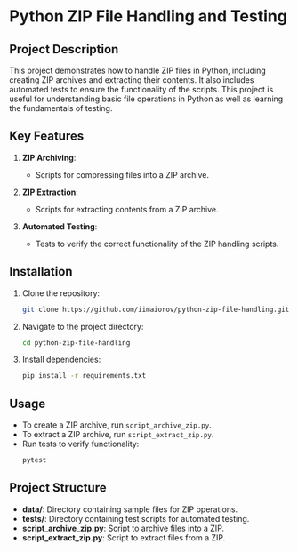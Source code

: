# Python ZIP File Handling and Testing

## Project Description

This project demonstrates how to handle ZIP files in Python, including creating ZIP archives and extracting their contents. It also includes automated tests to ensure the functionality of the scripts. This project is useful for understanding basic file operations in Python as well as learning the fundamentals of testing.

## Key Features

1. **ZIP Archiving**:
   - Scripts for compressing files into a ZIP archive.

2. **ZIP Extraction**:
   - Scripts for extracting contents from a ZIP archive.

3. **Automated Testing**:
   - Tests to verify the correct functionality of the ZIP handling scripts.

## Installation

1. Clone the repository:
   ```bash
   git clone https://github.com/iimaiorov/python-zip-file-handling.git
   ```
2. Navigate to the project directory:
   ```bash
   cd python-zip-file-handling
   ```
3. Install dependencies:
   ```bash
   pip install -r requirements.txt
   ```

## Usage

- To create a ZIP archive, run `script_archive_zip.py`.
- To extract a ZIP archive, run `script_extract_zip.py`.
- Run tests to verify functionality:
   ```bash
   pytest
   ```

## Project Structure

- **data/**: Directory containing sample files for ZIP operations.
- **tests/**: Directory containing test scripts for automated testing.
- **script_archive_zip.py**: Script to archive files into a ZIP.
- **script_extract_zip.py**: Script to extract files from a ZIP.

